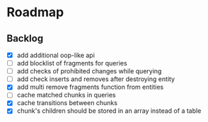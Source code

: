 # Roadmap

## Backlog

- [x] add additional oop-like api
- [ ] add blocklist of fragments for queries
- [ ] add checks of prohibited changes while querying
- [ ] add check inserts and removes after destroying entity
- [x] add multi remove fragments function from entities
- [ ] cache matched chunks in queries
- [x] cache transitions between chunks
- [x] chunk's children should be stored in an array instead of a table
